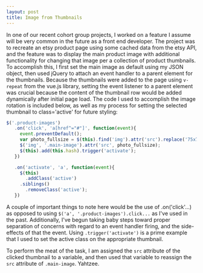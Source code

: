 ```yaml
---
layout: post
title: Image from Thumbnails
---
```


In one of our recent cohort group projects, I worked on a feature I assume will be very common in the future as a front end developer. The project was to recreate an etsy product page using some cached data from the etsy API, and the feature was to display the main product image with additional functionality for changing that image per a collection of product thumbnails. To accomplish this, I first set the main image as default using my JSON object, then used jQuery to attach an event handler to a parent element for the thumbnails. Because the thumbnails were added to the page using `v-repeat` from the vue.js library, setting the event listener to a parent element was crucial because the content of the thumbnail row would be added dynamically after initial page load. The code I used to accomplish the image rotation is included below, as well as my process for setting the selected thumbnail to class='active' for future styling:

```JavaScript
$('.product-images')
   .on('click', 'a[href^="#"]', function(event){
     event.preventDefault();
     var photo_fullsize = $(this).find('img').attr('src').replace('75x75', '570x570');
     $('img', '.main-image').attr('src', photo_fullsize);
     $(this).add(this.hash).trigger('activate');
   })

   .on('activate', 'a', function(event){
     $(this)
       .addClass('active')
     .siblings()
       .removeClass('active');
   })
```

A couple of important things to note here would be the use of .on('click'...) as opposed to using `$('a', '.product-images').click...` as I've used in the past. Additionally, I've begun taking baby steps toward proper separation of concerns with regard to an event handler firing, and the side-effects of that the event. Using `.trigger('activate')` is a prime example that I used to set the active class on the appropriate thumbnail.

To perform the meat of the task, I am assigned the `src` attribute of the clicked thumbnail to a variable, and then used that variable to reassign the `src` attribute of `.main-image`. Yahtzee.
